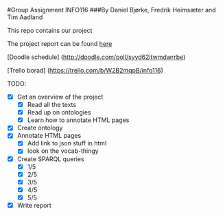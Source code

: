 ﻿#Group Assignment INFO116
###By Daniel Bjørke, Fredrik Heimsæter and Tim Aadland

This repo contains our project

The project report can be found [here](https://drive.google.com/open?id=1pdzDhUkkq0QkeVTNiVf81eLoCrNm41prlxGWsTZ_QA8)

[Doodle schedule] (http://doodle.com/poll/syyd62itwmdwrrbe)

[Trello borad] (https://trello.com/b/W2B2mqpB/info116)

TODO:
- [x] Get an overview of the project
    - [x] Read all the texts
    - [x] Read up on ontologies
    - [x] Learn how to annotate HTML pages
- [x] Create ontology
- [x] Annotate HTML pages
    - [x] Add link to json stuff in html
    - [x] look on the vocab-thingy
- [x] Create SPARQL queries
    - [x] 1/5
    - [x] 2/5
    - [x] 3/5
    - [x] 4/5
    - [x] 5/5
- [x] Write report
